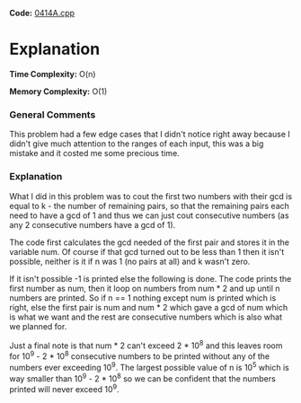 **Code:** [0414A.cpp](./0414A.cpp)

# Explanation

**Time Complexity:** O(n)

**Memory Complexity:** O(1)

### General Comments

This problem had a few edge cases that I didn't notice right away because I didn't give much attention to the ranges of each input, this was a big mistake and it costed me some precious time.

### Explanation

What I did in this problem was to cout the first two numbers with their gcd is equal to k - the number of remaining pairs, so that the remaining pairs each need to have a gcd of 1 and thus we can just cout consecutive numbers (as any 2 consecutive numbers have a gcd of 1).

The code first calculates the gcd needed of the first pair and stores it in the variable num. Of course if that gcd turned out to be less than 1 then it isn't possible, neither is it if n was 1 (no pairs at all) and k wasn't zero.

If it isn't possible -1 is printed else the following is done. The code prints the first number as num, then it loop on numbers from num * 2 and up until n numbers are printed. So if n == 1 nothing except num is printed which is right, else the first pair is num and num * 2 which gave a gcd of num which is what we want and the rest are consecutive numbers which is also what we planned for.

Just a final note is that num * 2 can't exceed 2 * 10<sup>8</sup> and this leaves room for 10<sup>9</sup> - 2 * 10<sup>8</sup> consecutive numbers to be printed without any of the numbers ever exceeding 10<sup>9</sup>. The largest possible value of n is 10<sup>5</sup> which is way smaller than 10<sup>9</sup> - 2 * 10<sup>8</sup> so we can be confident that the numbers printed will never exceed 10<sup>9</sup>.
